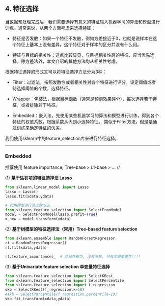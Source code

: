 ## 4. 特征选择

当数据预处理完成后，我们需要选择有意义的特征输入机器学习的算法和模型进行训练。通常来说，从两个方面考虑来选择特征：

- 特征是否发散：如果一个特征不发散，例如方差接近于0，也就是说样本在这个特征上基本上没有差异，这个特征对于样本的区分并没有什么用。

- 特征与目标的相关性：这点比较显见，与目标相关性高的特征，应当优先选择。除方差法外，本文介绍的其他方法均从相关性考虑。


根据特征选择的形式又可以将特征选择方法分为3种：


- Filter：过滤法，按照发散性或者相关性对各个特征进行评分，设定阈值或者待选择阈值的个数，选择特征。

- Wrapper：包装法，根据目标函数（通常是预测效果评分），每次选择若干特征，或者排除若干特征。

- Embedded：嵌入法，先使用某些机器学习的算法和模型进行训练，得到各个特征的权值系数，根据系数从大到小选择特征。
类似于Filter方法，但是是通过训练来确定特征的优劣。　　

我们使用sklearn中的feature_selection库来进行特征选择。

---

### Embedded

推荐使用 feature importance, Tree-base > L1-base > ... //

(1) **基于惩罚项的特征选择法 Lasso**
```python
from sklearn.linear_model import Lasso
lasso = Lasso()
lasso.fit(xdata,ydata)

# 利用模型进行筛选的方法
from sklearn.feature_selection import SelectFromModel
model = SelectFromModel(lasso,prefit=True)
x_new = model.transform(xdata)
```

(2) **基于树模型的特征选择法（常用）Tree-based feature selection**
```python
from sklearn.ensemble import RandomForestRegressor
rf = RandomForestRegressor()
rf.fit(xdata,ydata)

rf.feature_importances_  # 非线性模型, 没有系数, 只有变量重要性!!!!
```

(3) **基于Univariate feature selection  单变量特征选择**
```python
from sklearn.feature_selection import SelectKBest
from sklearn.feature_selection import SelectPercentile
from sklearn.feature_selection import f_regression
skb = SelectKBest(f_regression,k=10)
#skb = SelectPercentile(f_regression,percentile=10)
skb.fit_transform(xdata,ydata)
```

